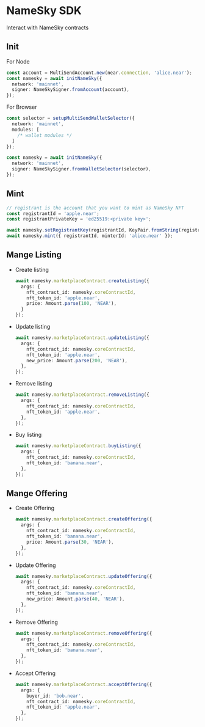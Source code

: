 # NameSky SDK
Interact with NameSky contracts

## Init
For Node
```ts
const account = MultiSendAccount.new(near.connection, 'alice.near');
const namesky = await initNameSky({
  network: 'mainnet',
  signer: NameSkySigner.fromAccount(account),
});
```

For Browser
```ts
const selector = setupMultiSendWalletSelector({
  network: 'mainnet',
  modules: [
    /* wallet modules */
  ]
});

const namesky = await initNameSky({
  network: 'mainnet',
  signer: NameSkySigner.fromWalletSelector(selector),
});
```

## Mint
```ts
// registrant is the account that you want to mint as NameSky NFT
const registrantId = 'apple.near';
const registrantPrivateKey = 'ed25519:<private key>';

await namesky.setRegistrantKey(registrantId, KeyPair.fromString(registrantPrivateKey));
await namesky.mint({ registrantId, minterId: 'alice.near' });
```

## Mange Listing
* Create listing
    ```ts
    await namesky.marketplaceContract.createListing({
      args: {
        nft_contract_id: namesky.coreContractId,
        nft_token_id: 'apple.near',
        price: Amount.parse(100, 'NEAR'),
      }
    });
    ```

* Update listing
    ```ts
    await namesky.marketplaceContract.updateListing({
      args: {
        nft_contract_id: namesky.coreContractId,
        nft_token_id: 'apple.near',
        new_price: Amount.parse(200, 'NEAR'),
      },
    });
    ```

* Remove listing
    ```ts
    await namesky.marketplaceContract.removeListing({
      args: {
        nft_contract_id: namesky.coreContractId,
        nft_token_id: 'apple.near',
      },
    });
    ```

* Buy listing
    ```ts
    await namesky.marketplaceContract.buyListing({
      args: {
        nft_contract_id: namesky.coreContractId,
        nft_token_id: 'banana.near',
      },
    });
    ```

## Mange Offering
* Create Offering
    ```ts
    await namesky.marketplaceContract.createOffering({
      args: {
        nft_contract_id: namesky.coreContractId,
        nft_token_id: 'banana.near',
        price: Amount.parse(30, 'NEAR'),
      },
    });
    ```

* Update Offering
    ```ts
    await namesky.marketplaceContract.updateOffering({
      args: {
        nft_contract_id: namesky.coreContractId,
        nft_token_id: 'banana.near',
        new_price: Amount.parse(40, 'NEAR'),
      },
    });
    ```

* Remove Offering
    ```ts
    await namesky.marketplaceContract.removeOffering({
      args: {
        nft_contract_id: namesky.coreContractId,
        nft_token_id: 'banana.near',
      },
    });
    ```

* Accept Offering
    ```ts
    await namesky.marketplaceContract.acceptOffering({
      args: {
        buyer_id: 'bob.near',
        nft_contract_id: namesky.coreContractId,
        nft_token_id: 'apple.near',
      },
    });
    ```

